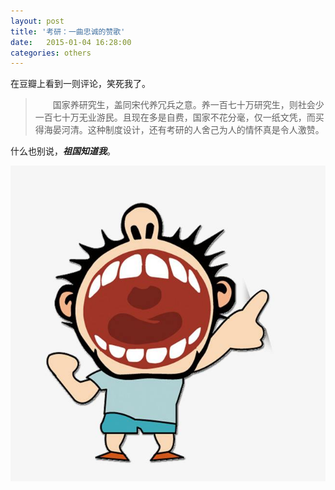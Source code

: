 ```yaml
---
layout:	post
title: '考研：一曲忠诚的赞歌'
date:	2015-01-04 16:28:00
categories: others
---
```

在豆瓣上看到一则评论，笑死我了。

> 
> &emsp;&emsp;国家养研究生，盖同宋代养冗兵之意。养一百七十万研究生，则社会少一百七十万无业游民。且现在多是自费，国家不花分毫，仅一纸文凭，而买得海晏河清。这种制度设计，还有考研的人舍己为人的情怀真是令人激赞。      


什么也别说，___祖国知道我___。

![laugh](/img/asserts/laugh.jpg)